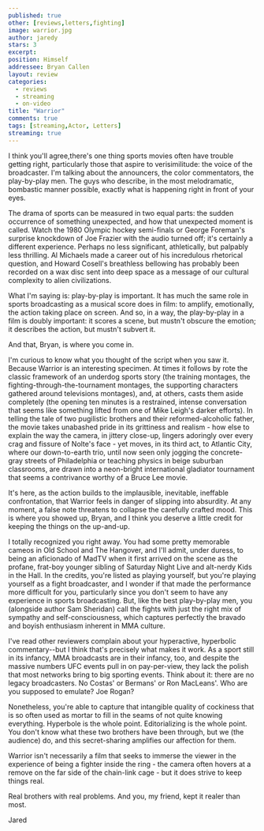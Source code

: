 ```yaml
---
published: true
other: [reviews,letters,fighting]
image: warrior.jpg
author: jaredy
stars: 3
excerpt: 
position: Himself
addressee: Bryan Callen
layout: review
categories:
  - reviews
  - streaming
  - on-video
title: "Warrior"
comments: true
tags: [streaming,Actor, Letters]
streaming: true
---
```

I think you'll agree,there's one thing sports movies often have trouble getting right, particularly those that aspire to verisimilitude: the voice of the broadcaster. I'm talking about the announcers, the color commentators, the play-by-play men. The guys who describe, in the most melodramatic, bombastic manner possible, exactly what is happening right in front of your eyes.

The drama of sports can be measured in two equal parts: the sudden occurrence of something unexpected, and how that unexpected moment is called. Watch the 1980 Olympic hockey semi-finals or George Foreman's surprise knockdown of Joe Frazier with the audio turned off; it's certainly a different experience. Perhaps no less significant, athletically, but palpably less thrilling. Al Michaels made a career out of his incredulous rhetorical question, and Howard Cosell's breathless bellowing has probably been recorded on a wax disc sent into deep space as a message of our cultural complexity to alien civilizations.

What I'm saying is: play-by-play is important. It has much the same role in sports broadcasting as a musical score does in film: to amplify, emotionally, the action taking place on screen. And so, in a way, the play-by-play in a film is doubly important: it scores a scene, but mustn't obscure the emotion; it describes the action, but mustn't subvert it.

And that, Bryan, is where you come in.

I'm curious to know what you thought of the script when you saw it. Because Warrior is an interesting specimen. At times it follows by rote the classic framework of an underdog sports story (the training montages, the fighting-through-the-tournament montages, the supporting characters gathered around televisions montages), and, at others, casts them aside completely (the opening ten minutes is a restrained, intense conversation that seems like something lifted from one of Mike Leigh's darker efforts). In telling the tale of two pugilistic brothers and their reformed-alcoholic father, the movie takes unabashed pride in its grittiness and realism - how else to explain the way the camera, in jittery close-up, lingers adoringly over every crag and fissure of Nolte's face - yet moves, in its third act, to Atlantic City, where our down-to-earth trio, until now seen only jogging the concrete-gray streets of Philadelphia or teaching physics in beige suburban classrooms, are drawn into a neon-bright international gladiator tournament that seems a contrivance worthy of a Bruce Lee movie.

It's here, as the action builds to the implausible, inevitable, ineffable confrontation, that Warrior feels in danger of slipping into absurdity. At any moment, a false note threatens to collapse the carefully crafted mood. This is where you showed up, Bryan, and I think you deserve a little credit for keeping the things on the up-and-up.

I totally recognized you right away. You had some pretty memorable cameos in Old School and The Hangover, and I'll admit, under duress, to being an aficionado of MadTV when it first arrived on the scene as the profane, frat-boy younger sibling of Saturday Night Live and alt-nerdy Kids in the Hall. In the credits, you're listed as playing yourself, but you're playing yourself as a fight broadcaster, and I wonder if that made the performance more difficult for you, particularly since you don't seem to have any experience in sports broadcasting. But, like the best play-by-play men, you (alongside author Sam Sheridan) call the fights with just the right mix of sympathy and self-consciousness, which captures perfectly the bravado and boyish enthusiasm inherent in MMA culture.

I've read other reviewers complain about your hyperactive, hyperbolic commentary--but I think that's precisely what makes it work. As a sport still in its infancy, MMA broadcasts are in their infancy, too, and despite the massive numbers UFC events pull in on pay-per-view, they lack the polish that most networks bring to big sporting events. Think about it: there are no legacy broadcasters. No Costas' or Bermans' or Ron MacLeans'. Who are you supposed to emulate? Joe Rogan?

Nonetheless, you're able to capture that intangible quality of cockiness that is so often used as mortar to fill in the seams of not quite knowing everything. Hyperbole is the whole point. Editorializing is the whole point. You don't know what these two brothers have been through, but we (the audience) do, and this secret-sharing amplifies our affection for them.

Warrior isn't necessarily a film that seeks to immerse the viewer in the experience of being a fighter inside the ring - the camera often hovers at a remove on the far side of the chain-link cage - but it does strive to keep things real.

Real brothers with real problems. And you, my friend, kept it realer than most.

Jared